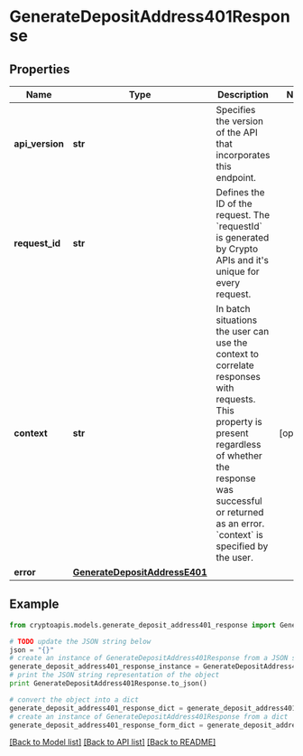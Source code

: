 # GenerateDepositAddress401Response


## Properties
Name | Type | Description | Notes
------------ | ------------- | ------------- | -------------
**api_version** | **str** | Specifies the version of the API that incorporates this endpoint. | 
**request_id** | **str** | Defines the ID of the request. The &#x60;requestId&#x60; is generated by Crypto APIs and it&#39;s unique for every request. | 
**context** | **str** | In batch situations the user can use the context to correlate responses with requests. This property is present regardless of whether the response was successful or returned as an error. &#x60;context&#x60; is specified by the user. | [optional] 
**error** | [**GenerateDepositAddressE401**](GenerateDepositAddressE401.md) |  | 

## Example

```python
from cryptoapis.models.generate_deposit_address401_response import GenerateDepositAddress401Response

# TODO update the JSON string below
json = "{}"
# create an instance of GenerateDepositAddress401Response from a JSON string
generate_deposit_address401_response_instance = GenerateDepositAddress401Response.from_json(json)
# print the JSON string representation of the object
print GenerateDepositAddress401Response.to_json()

# convert the object into a dict
generate_deposit_address401_response_dict = generate_deposit_address401_response_instance.to_dict()
# create an instance of GenerateDepositAddress401Response from a dict
generate_deposit_address401_response_form_dict = generate_deposit_address401_response.from_dict(generate_deposit_address401_response_dict)
```
[[Back to Model list]](../README.md#documentation-for-models) [[Back to API list]](../README.md#documentation-for-api-endpoints) [[Back to README]](../README.md)


